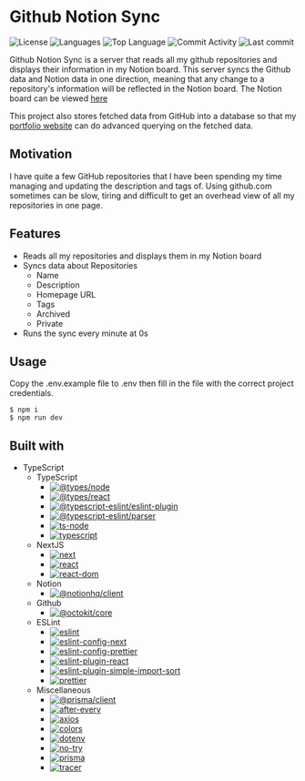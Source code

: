 # Github Notion Sync

![License](https://img.shields.io/github/license/zS1L3NT/ts-next-gnsync?style=for-the-badge) ![Languages](https://img.shields.io/github/languages/count/zS1L3NT/ts-next-gnsync?style=for-the-badge) ![Top Language](https://img.shields.io/github/languages/top/zS1L3NT/ts-next-gnsync?style=for-the-badge) ![Commit Activity](https://img.shields.io/github/commit-activity/y/zS1L3NT/ts-next-gnsync?style=for-the-badge) ![Last commit](https://img.shields.io/github/last-commit/zS1L3NT/ts-next-gnsync?style=for-the-badge)

Github Notion Sync is a server that reads all my github repositories and displays their information in my Notion board. This server syncs the Github data and Notion data in one direction, meaning that any change to a repository's information will be reflected in the Notion board. The Notion board can be viewed [here](https://zs1l3nt.notion.site/8ebb45edc82e4a6fafa3046a59fce9c2?v=c19a65a264514e6682c4736c5850a786)

This project also stores fetched data from GitHub into a database so that my [portfolio website](https://github.com/zS1L3NT/ts-next-portfolio) can do advanced querying on the fetched data.

## Motivation

I have quite a few GitHub repositories that I have been spending my time managing and updating the description and tags of. Using github.com sometimes can be slow, tiring and difficult to get an overhead view of all my repositories in one page.

## Features

-   Reads all my repositories and displays them in my Notion board
-   Syncs data about Repositories
    -   Name
    -   Description
    -   Homepage URL
    -   Tags
    -   Archived
    -   Private
-   Runs the sync every minute at 0s

## Usage

Copy the .env.example file to .env then fill in the file with the correct project credentials.

```
$ npm i
$ npm run dev
```

## Built with

-   TypeScript
	-   TypeScript
        -   [![@types/node](https://img.shields.io/badge/%40types%2Fnode-latest-red?style=flat-square)](https://npmjs.com/package/@types/node/v/latest)
        -   [![@types/react](https://img.shields.io/badge/%40types%2Freact-%5E18.2.18-red?style=flat-square)](https://npmjs.com/package/@types/react/v/18.2.18)
        -   [![@typescript-eslint/eslint-plugin](https://img.shields.io/badge/%40typescript--eslint%2Feslint--plugin-latest-red?style=flat-square)](https://npmjs.com/package/@typescript-eslint/eslint-plugin/v/latest)
        -   [![@typescript-eslint/parser](https://img.shields.io/badge/%40typescript--eslint%2Fparser-latest-red?style=flat-square)](https://npmjs.com/package/@typescript-eslint/parser/v/latest)
        -   [![ts-node](https://img.shields.io/badge/ts--node-%5E10.9.1-red?style=flat-square)](https://npmjs.com/package/ts-node/v/10.9.1)
        -   [![typescript](https://img.shields.io/badge/typescript-%5E4.9.5-red?style=flat-square)](https://npmjs.com/package/typescript/v/4.9.5)
	-	NextJS
        -   [![next](https://img.shields.io/badge/next-%5E13.4.12-red?style=flat-square)](https://npmjs.com/package/next/v/13.4.12)
        -   [![react](https://img.shields.io/badge/react-%5E18.2.0-red?style=flat-square)](https://npmjs.com/package/react/v/18.2.0)
        -   [![react-dom](https://img.shields.io/badge/react--dom-%5E18.2.0-red?style=flat-square)](https://npmjs.com/package/react-dom/v/18.2.0)
	-   Notion
		-   [![@notionhq/client](https://img.shields.io/badge/%40notionhq%2Fclient-%5E1.0.4-red?style=flat-square)](https://npmjs.com/package/@notionhq/client/v/1.0.4)
	-   Github
        -   [![@octokit/core](https://img.shields.io/badge/%40octokit%2Fcore-%5E3.6.0-red?style=flat-square)](https://npmjs.com/package/@octokit/core/v/3.6.0)
	-	ESLint
        -   [![eslint](https://img.shields.io/badge/eslint-latest-red?style=flat-square)](https://npmjs.com/package/eslint/v/latest)
        -   [![eslint-config-next](https://img.shields.io/badge/eslint--config--next-%5E13.4.12-red?style=flat-square)](https://npmjs.com/package/eslint-config-next/v/13.4.12)
        -   [![eslint-config-prettier](https://img.shields.io/badge/eslint--config--prettier-latest-red?style=flat-square)](https://npmjs.com/package/eslint-config-prettier/v/latest)
        -   [![eslint-plugin-react](https://img.shields.io/badge/eslint--plugin--react-%5E7.33.1-red?style=flat-square)](https://npmjs.com/package/eslint-plugin-react/v/7.33.1)
        -   [![eslint-plugin-simple-import-sort](https://img.shields.io/badge/eslint--plugin--simple--import--sort-latest-red?style=flat-square)](https://npmjs.com/package/eslint-plugin-simple-import-sort/v/latest)
        -   [![prettier](https://img.shields.io/badge/prettier-latest-red?style=flat-square)](https://npmjs.com/package/prettier/v/latest)
	-   Miscellaneous
        -   [![@prisma/client](https://img.shields.io/badge/%40prisma%2Fclient-%5E5.1.1-red?style=flat-square)](https://npmjs.com/package/@prisma/client/v/5.1.1)
        -   [![after-every](https://img.shields.io/badge/after--every-%5E1.0.4-red?style=flat-square)](https://npmjs.com/package/after-every/v/1.0.4)
        -   [![axios](https://img.shields.io/badge/axios-%5E0.27.2-red?style=flat-square)](https://npmjs.com/package/axios/v/0.27.2)
        -   [![colors](https://img.shields.io/badge/colors-%5E1.4.0-red?style=flat-square)](https://npmjs.com/package/colors/v/1.4.0)
        -   [![dotenv](https://img.shields.io/badge/dotenv-%5E16.3.1-red?style=flat-square)](https://npmjs.com/package/dotenv/v/16.3.1)
        -   [![no-try](https://img.shields.io/badge/no--try-%5E3.1.0-red?style=flat-square)](https://npmjs.com/package/no-try/v/3.1.0)
        -   [![prisma](https://img.shields.io/badge/prisma-%5E5.1.1-red?style=flat-square)](https://npmjs.com/package/prisma/v/5.1.1)
        -   [![tracer](https://img.shields.io/badge/tracer-%5E1.1.6-red?style=flat-square)](https://npmjs.com/package/tracer/v/1.1.6)
